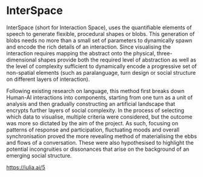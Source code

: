 # InterSpace

InterSpace (short for Interaction Space), uses the quantifiable elements of speech to generate flexible, procedural shapes or blobs. This generation of blobs needs no more than a small set of parameters to dynamically spawn and encode the rich details of an interaction. Since visualising the interaction requires mapping the abstract onto the physical, three-dimensional shapes provide both the required level of abstraction as well as the level of complexity sufficient to dynamically encode a progressive set of non-spatial elements (such as paralanguage, turn design or social structure on different layers of interaction).  

Following existing research on language, this method first breaks down Human-AI interactions into components, starting from one turn as a unit of analysis and then gradually constructing an artificial landscape that encrypts further layers of social complexity. In the process of selecting which data to visualise, multiple criteria were considered, but the outcome was more so dictated by the aim of the project. As such, focusing on patterns of response and participation, fluctuating moods and overall synchronisation proved the more revealing method of materialising the ebbs and flows of a conversation. These were also hypothesised to highlight the potential incongruities or dissonances that arise on the background of an emerging social structure. 

https://iulia.ai/5
